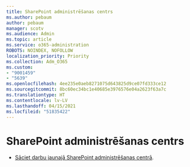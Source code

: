```yaml
---
title: SharePoint administrēšanas centrs
ms.author: pebaum
author: pebaum
manager: scotv
ms.audience: Admin
ms.topic: article
ms.service: o365-administration
ROBOTS: NOINDEX, NOFOLLOW
localization_priority: Priority
ms.collection: Adm_O365
ms.custom:
- "9001459"
- "5639"
ms.openlocfilehash: 4ee235e0aeb8271075d643825d9ce07fd333ce12
ms.sourcegitcommit: 8bc60ec34bc1e40685e3976576e04a2623f63a7c
ms.translationtype: HT
ms.contentlocale: lv-LV
ms.lasthandoff: 04/15/2021
ms.locfileid: "51835422"
---
```

# <a name="sharepoint-admin-center"></a>SharePoint administrēšanas centrs

- [Sāciet darbu jaunajā SharePoint administrēšanas centrā](https://docs.microsoft.com/sharepoint/get-started-new-admin-center).
